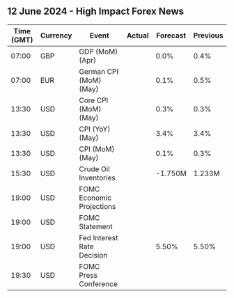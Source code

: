 ## 12 June 2024 - High Impact Forex News

| Time (GMT) | Currency | Event | Actual | Forecast | Previous |
|------|----------|-------|--------|----------|----------|
| 07:00 | GBP | GDP (MoM) (Apr) |  | 0.0% | 0.4% |
| 07:00 | EUR | German CPI (MoM) (May) |  | 0.1% | 0.5% |
| 13:30 | USD | Core CPI (MoM) (May) |  | 0.3% | 0.3% |
| 13:30 | USD | CPI (YoY) (May) |  | 3.4% | 3.4% |
| 13:30 | USD | CPI (MoM) (May) |  | 0.1% | 0.3% |
| 15:30 | USD | Crude Oil Inventories |  | -1.750M | 1.233M |
| 19:00 | USD | FOMC Economic Projections |  |  |  |
| 19:00 | USD | FOMC Statement |  |  |  |
| 19:00 | USD | Fed Interest Rate Decision |  | 5.50% | 5.50% |
| 19:30 | USD | FOMC Press Conference |  |  |  |
